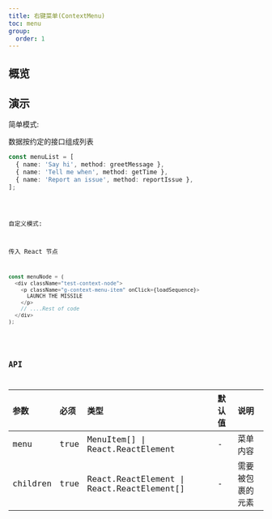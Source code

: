```yaml
---
title: 右键菜单(ContextMenu)
toc: menu
group:
  order: 1
---
```


## 概览

## 演示

简单模式:

数据按约定的接口组成列表

```ts
const menuList = [
  { name: 'Say hi', method: greetMessage },
  { name: 'Tell me when', method: getTime },
  { name: 'Report an issue', method: reportIssue },
];
```

<code src="../../src/components/maintaining/context-menu/demo/demo-list-menu.tsx" />

自定义模式:

传入 React 节点

```ts
const menuNode = (
  <div className="test-context-node">
    <p className="g-context-menu-item" onClick={loadSequence}>
      LAUNCH THE MISSILE
    </p>
    // ....Rest of code
  </div>
);
```

<code src="../../src/components/maintaining/context-menu/demo/demo-custom-menu.tsx" />

## API

| 参数     | 必须 | 类型                                       | 默认值 | 说明             |
| :------- | :--- | :----------------------------------------- | :----- | :--------------- |
| menu     | true | MenuItem[] \| React.ReactElement           | -      | 菜单内容         |
| children | true | React.ReactElement \| React.ReactElement[] | -      | 需要被包裹的元素 |
